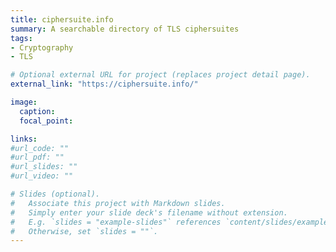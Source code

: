 ```yaml
---
title: ciphersuite.info
summary: A searchable directory of TLS ciphersuites
tags:
- Cryptography
- TLS

# Optional external URL for project (replaces project detail page).
external_link: "https://ciphersuite.info/"

image:
  caption:
  focal_point:

links:
#url_code: ""
#url_pdf: ""
#url_slides: ""
#url_video: ""

# Slides (optional).
#   Associate this project with Markdown slides.
#   Simply enter your slide deck's filename without extension.
#   E.g. `slides = "example-slides"` references `content/slides/example-slides.md`.
#   Otherwise, set `slides = ""`.
---
```

